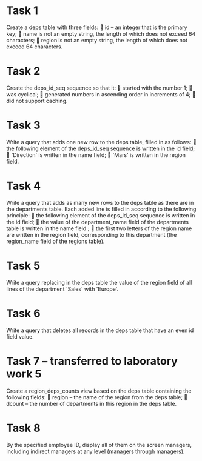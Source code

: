 # Task 1

Create a deps table with three fields:
 id – an integer that is the primary key;
 name is not an empty string, the length of which does not exceed 64 characters;
 region is not an empty string, the length of which does not exceed 64 characters.

# Task 2

Create the deps_id_seq sequence so that it:
 started with the number 1;
 was cyclical;
 generated numbers in ascending order in increments of 4;
 did not support caching.

# Task 3

Write a query that adds one new row to the deps table,
filled in as follows:
 the following element of the deps_id_seq sequence is written
in the id field;
 'Direction' is written in the name field;
 'Mars' is written in the region field.

# Task 4

Write a query that adds as many new rows to the deps table as
there are in the departments table. Each added line is filled in according
to the following principle:
 the following element of the deps_id_seq sequence is written
in the id field;
 the value of the department_name field of the departments table is written in the name field
;
 the first two letters of the region name are written in the region field,
corresponding to this department (the region_name field of the regions table).
# Task 5

Write a query replacing in the deps table the value of the region field of all
lines of the department 'Sales' with 'Europe'.

# Task 6

Write a query that deletes all records in the deps table
that have an even id field value.

# Task 7 – transferred to laboratory work 5

Create a region_deps_counts view based on the deps table
containing the following fields:
 region – the name of the region from the deps table;
 dcount – the number of departments in this region in the deps table.

# Task 8

By the specified employee ID, display all of them on the screen
managers, including indirect managers at any level
(managers through managers).
